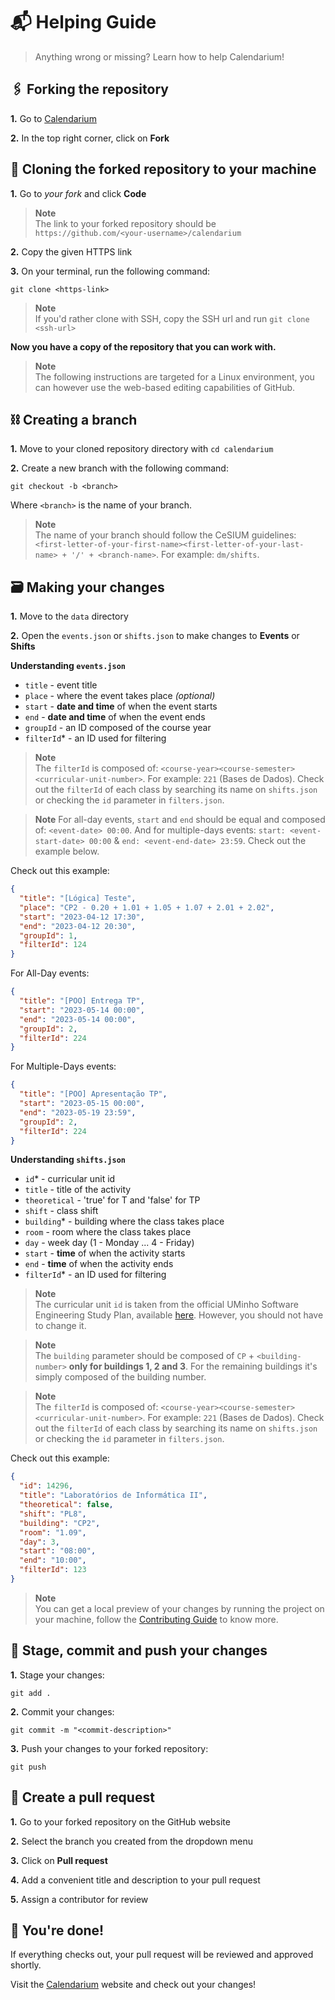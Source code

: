 # 📬 Helping Guide

> Anything wrong or missing? Learn how to help Calendarium!

## 🖇️ Forking the repository

**1.** Go to [Calendarium](https://github.com/cesium/calendarium)

**2.** In the top right corner, click on **Fork**

## 🔗 Cloning the forked repository to your machine

**1.** Go to _your fork_ and click **Code**

> **Note**  
> The link to your forked repository should be `https://github.com/<your-username>/calendarium`

**2.** Copy the given HTTPS link

**3.** On your terminal, run the following command:

```
git clone <https-link>
```

> **Note**  
> If you'd rather clone with SSH, copy the SSH url and run `git clone <ssh-url>`

**Now you have a copy of the repository that you can work with.**

> **Note**  
> The following instructions are targeted for a Linux environment, you can however use the web-based editing capabilities of GitHub.

## ⛓️ Creating a branch

**1.** Move to your cloned repository directory with `cd calendarium`

**2.** Create a new branch with the following command:

```
git checkout -b <branch>
```

Where `<branch>` is the name of your branch.

> **Note**  
> The name of your branch should follow the CeSIUM guidelines: `<first-letter-of-your-first-name><first-letter-of-your-last-name> + '/' + <branch-name>`.
> For example: `dm/shifts`.

## 🗃️ Making your changes

**1.** Move to the `data` directory

**2.** Open the `events.json` or `shifts.json` to make changes to **Events** or **Shifts**

**Understanding `events.json`**

- `title` - event title
- `place` - where the event takes place _(optional)_
- `start` - **date and time** of when the event starts
- `end` - **date and time** of when the event ends
- `groupId` - an ID composed of the course year
- `filterId`\* - an ID used for filtering

> **Note**  
> The `filterId` is composed of: `<course-year><course-semester><curricular-unit-number>`.
> For example: `221` (Bases de Dados).
> Check out the `filterId` of each class by searching its name on `shifts.json` or checking the `id` parameter in `filters.json`.

> **Note**
> For all-day events, `start` and `end` should be equal and composed of: `<event-date> 00:00`. And for multiple-days events: `start: <event-start-date> 00:00` & `end: <event-end-date> 23:59`. Check out the example below.

Check out this example:

```json
{
  "title": "[Lógica] Teste",
  "place": "CP2 - 0.20 + 1.01 + 1.05 + 1.07 + 2.01 + 2.02",
  "start": "2023-04-12 17:30",
  "end": "2023-04-12 20:30",
  "groupId": 1,
  "filterId": 124
}
```

For All-Day events:

```json
{
  "title": "[POO] Entrega TP",
  "start": "2023-05-14 00:00",
  "end": "2023-05-14 00:00",
  "groupId": 2,
  "filterId": 224
}
```

For Multiple-Days events:

```json
{
  "title": "[POO] Apresentação TP",
  "start": "2023-05-15 00:00",
  "end": "2023-05-19 23:59",
  "groupId": 2,
  "filterId": 224
}
```

**Understanding `shifts.json`**

- `id`\* - curricular unit id
- `title` - title of the activity
- `theoretical` - 'true' for T and 'false' for TP
- `shift` - class shift
- `building`\* - building where the class takes place
- `room` - room where the class takes place
- `day` - week day (1 - Monday ... 4 - Friday)
- `start` - **time** of when the activity starts
- `end` - **time** of when the activity ends
- `filterId`\* - an ID used for filtering

> **Note**  
> The curricular unit `id` is taken from the official UMinho Software Engineering Study Plan, available [here](https://www.uminho.pt/PT/ensino/oferta-educativa/_layouts/15/UMinho.PortalUM.UI/Pages/CatalogoCursoDetail.aspx?itemId=4346&catId=13). However, you should not have to change it.

> **Note**  
> The `building` parameter should be composed of `CP` + `<building-number>` **only for buildings 1, 2 and 3**. For the remaining buildings it's simply composed of the building number.

> **Note**  
> The `filterId` is composed of: `<course-year><course-semester><curricular-unit-number>`.
> For example: `221` (Bases de Dados).
> Check out the `filterId` of each class by searching its name on `shifts.json` or checking the `id` parameter in `filters.json`.

Check out this example:

```json
{
  "id": 14296,
  "title": "Laboratórios de Informática II",
  "theoretical": false,
  "shift": "PL8",
  "building": "CP2",
  "room": "1.09",
  "day": 3,
  "start": "08:00",
  "end": "10:00",
  "filterId": 123
}
```

> **Note**  
> You can get a local preview of your changes by running the project on your machine, follow the [Contributing Guide](CONTRIBUTING.md) to know more.

## 🛫 Stage, commit and push your changes

**1.** Stage your changes:

```
git add .
```

**2.** Commit your changes:

```
git commit -m "<commit-description>"
```

**3.** Push your changes to your forked repository:

```
git push
```

## 🚀 Create a pull request

**1.** Go to your forked repository on the GitHub website

**2.** Select the branch you created from the dropdown menu

**3.** Click on **Pull request**

**4.** Add a convenient title and description to your pull request

**5.** Assign a contributor for review

## 🎉 You're done!

If everything checks out, your pull request will be reviewed and approved shortly.

Visit the [Calendarium](https://calendario.cesium.di.uminho.pt/) website and check out your changes!
